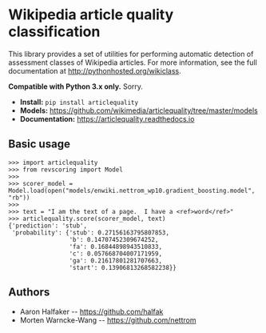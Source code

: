 # Wikipedia article quality classification

This library provides a set of utilities for performing automatic detection of
assessment classes of Wikipedia articles.  For more information, see the full
documentation at http://pythonhosted.org/wikiclass.

**Compatible with Python 3.x only.**  Sorry.

* **Install:** ``pip install articlequality``
* **Models:** https://github.com/wikimedia/articlequality/tree/master/models
* **Documentation:** https://articlequality.readthedocs.io

## Basic usage

    >>> import articlequality
    >>> from revscoring import Model
    >>>
    >>> scorer_model = Model.load(open("models/enwiki.nettrom_wp10.gradient_boosting.model", "rb"))
    >>>
    >>> text = "I am the text of a page.  I have a <ref>word</ref>"
    >>> articlequality.score(scorer_model, text)
    {'prediction': 'stub',
     'probability': {'stub': 0.27156163795807853,
                     'b': 0.14707452309674252,
                     'fa': 0.16844898943510833,
                     'c': 0.057668704007171959,
                     'ga': 0.21617801281707663,
                     'start': 0.13906813268582238}}

## Authors
* Aaron Halfaker -- https://github.com/halfak
* Morten Warncke-Wang -- https://github.com/nettrom
